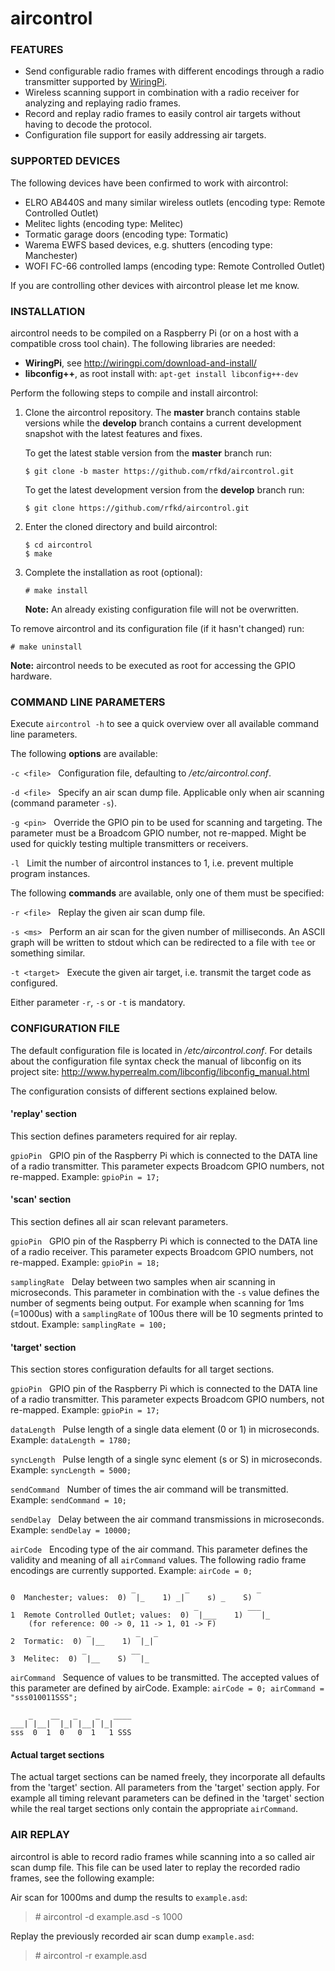 # **aircontrol**

### **FEATURES**

* Send configurable radio frames with different encodings through a radio transmitter supported by [WiringPi](http://wiringpi.com/).
* Wireless scanning support in combination with a radio receiver for analyzing and replaying radio frames.
* Record and replay radio frames to easily control air targets without having to decode the protocol.
* Configuration file support for easily addressing air targets.


### **SUPPORTED DEVICES**

The following devices have been confirmed to work with aircontrol: 
* ELRO AB440S and many similar wireless outlets (encoding type: Remote Controlled Outlet)
* Melitec lights (encoding type: Melitec)
* Tormatic garage doors (encoding type: Tormatic)
* Warema EWFS based devices, e.g. shutters (encoding type: Manchester)
* WOFI FC-66 controlled lamps (encoding type: Remote Controlled Outlet) 

If you are controlling other devices with aircontrol please let me know.


### **INSTALLATION**

aircontrol needs to be compiled on a Raspberry Pi (or on a host with a compatible cross tool chain).
The following libraries are needed:

* **WiringPi**, see <http://wiringpi.com/download-and-install/>
* **libconfig++**, as root install with: `apt-get install libconfig++-dev`

Perform the following steps to compile and install aircontrol:

1. Clone the aircontrol repository. The **master** branch contains stable versions while the **develop** branch contains a current development snapshot with the latest features and fixes.

   To get the latest stable version from the **master** branch run:
   ```
   $ git clone -b master https://github.com/rfkd/aircontrol.git
   ```
   
   To get the latest development version from the **develop** branch run:
   ```
   $ git clone https://github.com/rfkd/aircontrol.git
   ```

2. Enter the cloned directory and build aircontrol:
   ```
   $ cd aircontrol
   $ make
   ```

3. Complete the installation as root (optional):
   ```
   # make install
   ```
   
   **Note:** An already existing configuration file will not be overwritten.

To remove aircontrol and its configuration file (if it hasn't changed) run:
```
# make uninstall
```

**Note:** aircontrol needs to be executed as root for accessing the GPIO hardware.


### **COMMAND LINE PARAMETERS**

Execute `aircontrol -h` to see a quick overview over all available command line parameters.

The following **options** are available:

`-c <file>` &nbsp; Configuration file, defaulting to */etc/aircontrol.conf*.

`-d <file>` &nbsp; Specify an air scan dump file. Applicable only when air scanning (command parameter `-s`).

`-g <pin>` &nbsp; Override the GPIO pin to be used for scanning and targeting. The parameter must be a Broadcom GPIO number, not re-mapped. Might be used for quickly testing multiple transmitters or receivers.

`-l` &nbsp; Limit the number of aircontrol instances to 1, i.e. prevent multiple program instances.

The following **commands** are available, only one of them must be specified:

`-r <file>` &nbsp; Replay the given air scan dump file.

`-s <ms>` &nbsp; Perform an air scan for the given number of milliseconds. An ASCII graph will be written to stdout which can be redirected to a file with `tee` or something similar.

`-t <target>` &nbsp; Execute the given air target, i.e. transmit the target code as configured.

Either parameter `-r`, `-s` or `-t` is mandatory.


### **CONFIGURATION FILE**

The default configuration file is located in */etc/aircontrol.conf*. For details about the configuration file syntax check the manual of libconfig on its project site: <http://www.hyperrealm.com/libconfig/libconfig_manual.html>

The configuration consists of different sections explained below.

#### 'replay' section

This section defines parameters required for air replay.

`gpioPin` &nbsp; GPIO pin of the Raspberry Pi which is connected to the DATA line of a radio transmitter. This parameter expects Broadcom GPIO numbers, not re-mapped. Example: `gpioPin = 17;`

#### 'scan' section

This section defines all air scan relevant parameters.

`gpioPin` &nbsp; GPIO pin of the Raspberry Pi which is connected to the DATA line of a radio receiver. This parameter expects Broadcom GPIO numbers, not re-mapped. Example: `gpioPin = 18;`

`samplingRate` &nbsp; Delay between two samples when air scanning in microseconds. This parameter in combination with the `-s` value defines the number of segments being output. For example when scanning for 1ms (=1000us) with a `samplingRate` of 100us there will be 10 segments printed to stdout. Example: `samplingRate = 100;`

#### 'target' section

This section stores configuration defaults for all target sections.

`gpioPin` &nbsp; GPIO pin of the Raspberry Pi which is connected to the DATA line of a radio transmitter. This parameter expects Broadcom GPIO numbers, not re-mapped. Example: `gpioPin = 17;`

`dataLength` &nbsp; Pulse length of a single data element (0 or 1) in microseconds. Example: `dataLength = 1780;`

`syncLength` &nbsp; Pulse length of a single sync element (s or S) in microseconds. Example: `syncLength = 5000;`

`sendCommand` &nbsp; Number of times the air command will be transmitted. Example: `sendCommand = 10;`

`sendDelay` &nbsp; Delay between the air command transmissions in microseconds. Example: `sendDelay = 10000;`

`airCode` &nbsp; Encoding type of the air command. This parameter defines the validity and meaning of all `airCommand` values. The following radio frame encodings are currently supported. Example: `airCode = 0;`

                               _           _               _
    0  Manchester; values:  0)  |_    1) _|     s) _    S)
                                             _           ___
    1  Remote Controlled Outlet; values:  0)  |___    1)    |_
        (for reference: 00 -> 0, 11 -> 1, 01 -> F)
                     _          _   _
    2  Tormatic:  0)  |__    1)  |_| 
                    _          __
    3  Melitec:  0)  |__    S)   |_

`airCommand` &nbsp; Sequence of values to be transmitted. The accepted values of this parameter are defined by airCode. Example: `airCode = 0; airCommand = "sss010011SSS";`

        _    __   _    _   ____
    ___| |__|  |_| |__| |_| 
    sss  0  1  0   0  1   1 SSS

#### Actual target sections

The actual target sections can be named freely, they incorporate all defaults from the 'target' section. All parameters from the 'target' section apply. For example all timing relevant parameters can be defined in the 'target' section while the real target sections only contain the appropriate `airCommand`.


### **AIR REPLAY**

aircontrol is able to record radio frames while scanning into a so called air scan dump file. This file can be used later to replay the recorded radio frames, see the following example:

Air scan for 1000ms and dump the results to `example.asd`:
> \# aircontrol -d example.asd -s 1000

Replay the previously recorded air scan dump `example.asd`:
> \# aircontrol -r example.asd
